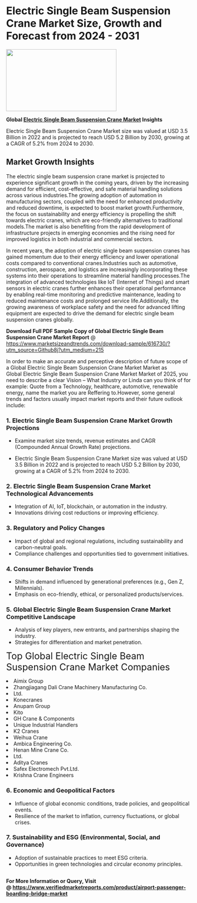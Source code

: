 <H1>Electric Single Beam Suspension Crane Market Size, Growth and Forecast from 2024 - 2031</H1><img class="aligncenter size-medium wp-image-584254" src="https://thirdeyenews.in/wp-content/uploads/2024/09/Global-Market-Research-300x168.jpeg" alt="" width="300" height="168" /><p><strong>Global&nbsp;<a href="https://www.marketsizeandtrends.com/download-sample/616730/?utm_source=Github8j?utm_medium=215">Electric Single Beam Suspension Crane Market</a> Insights</strong></p><p>Electric Single Beam Suspension Crane Market size was valued at USD 3.5 Billion in 2022 and is projected to reach USD 5.2 Billion by 2030, growing at a CAGR of 5.2% from 2024 to 2030.</p><p><h2>Market Growth Insights</h2> <p>The electric single beam suspension crane market is projected to experience significant growth in the coming years, driven by the increasing demand for efficient, cost-effective, and safe material handling solutions across various industries.The growing adoption of automation in manufacturing sectors, coupled with the need for enhanced productivity and reduced downtime, is expected to boost market growth.Furthermore, the focus on sustainability and energy efficiency is propelling the shift towards electric cranes, which are eco-friendly alternatives to traditional models.The market is also benefiting from the rapid development of infrastructure projects in emerging economies and the rising need for improved logistics in both industrial and commercial sectors.</p> <p>In recent years, the adoption of electric single beam suspension cranes has gained momentum due to their energy efficiency and lower operational costs compared to conventional cranes.Industries such as automotive, construction, aerospace, and logistics are increasingly incorporating these systems into their operations to streamline material handling processes.The integration of advanced technologies like IoT (Internet of Things) and smart sensors in electric cranes further enhances their operational performance by enabling real-time monitoring and predictive maintenance, leading to reduced maintenance costs and prolonged service life.Additionally, the growing awareness of workplace safety and the need for advanced lifting equipment are expected to drive the demand for electric single beam suspension cranes globally.</p> <p><span class=""><strong>Download Full PDF Sample Copy of Global Electric Single Beam Suspension Crane Market Report</strong> @ <a href="https://www.marketsizeandtrends.com/download-sample/616730/?utm_source=Github8j?utm_medium=215" target="_blank">https://www.marketsizeandtrends.com/download-sample/616730/?utm_source=Github8j?utm_medium=215</a></span></p><p>In order to make an accurate and perceptive description of future scope of a Global&nbsp;Electric Single Beam Suspension Crane Market Market as Global&nbsp;Electric Single Beam Suspension Crane Market Market of 2025, you need to describe a clear Vision &ndash; What Industry or Linda can you think of for example: Quote from a Technology, healthcare, automotive, renewable energy, name the market you are Reffering to.However, some general trends and factors usually impact market reports and their future outlook include:</p><h3>1.&nbsp;<strong>Electric Single Beam Suspension Crane Market Growth Projections</strong></h3><ul><li>Examine market size trends, revenue estimates and CAGR (Compounded Annual Growth Rate) projections.</li><li><p>Electric Single Beam Suspension Crane Market size was valued at USD 3.5 Billion in 2022 and is projected to reach USD 5.2 Billion by 2030, growing at a CAGR of 5.2% from 2024 to 2030.</p></li></ul><h3>2.&nbsp;<strong>Electric Single Beam Suspension Crane Market Technological Advancements</strong></h3><ul><li>Integration of AI, IoT, blockchain, or automation in the industry.</li><li>Innovations driving cost reductions or improving efficiency.</li></ul><h3>3.&nbsp;<strong>Regulatory and Policy Changes</strong></h3><ul><li>Impact of global and regional regulations, including sustainability and carbon-neutral goals.</li><li>Compliance challenges and opportunities tied to government initiatives.</li></ul><h3>4.&nbsp;<strong>Consumer Behavior Trends</strong></h3><ul><li>Shifts in demand influenced by generational preferences (e.g., Gen Z, Millennials).</li><li>Emphasis on eco-friendly, ethical, or personalized products/services.</li></ul><h3>5.&nbsp;<strong>Global Electric Single Beam Suspension Crane Market Competitive Landscape</strong></h3><ul><li>Analysis of key players, new entrants, and partnerships shaping the industry.</li><li>Strategies for differentiation and market penetration.</li></ul><p data-pm-slice="1 1 []"><span style="color: inherit; font-family: inherit; font-size: 25px;">Top Global Electric Single Beam Suspension Crane Market Companies</span></p><div class="" data-test-id=""><p><li>Aimix Group</li><li> Zhangjiagang Dali Crane Machinery Manufacturing Co.</li><li> Ltd.</li><li> Konecranes</li><li> Anupam Group</li><li> Kito</li><li> GH Crane & Components</li><li> Unique Industrial Handlers</li><li> K2 Cranes</li><li> Weihua Crane</li><li> Ambica Engineering Co.</li><li> Henan Mine Crane Co.</li><li>Ltd.</li><li> Aditya Cranes</li><li> Safex Electromech Pvt.Ltd.</li><li> Krishna Crane Engineers</li></p></div><h3>6.&nbsp;<strong>Economic and Geopolitical Factors</strong></h3><ul><li>Influence of global economic conditions, trade policies, and geopolitical events.</li><li>Resilience of the market to inflation, currency fluctuations, or global crises.</li></ul><h3>7.&nbsp;<strong>Sustainability and ESG (Environmental, Social, and Governance)</strong></h3><ul><li>Adoption of sustainable practices to meet ESG criteria.</li><li>Opportunities in green technologies and circular economy principles.</li></ul><h2><strong style="font-size: 14px;">For More Information or Query, Visit @&nbsp;</strong><a style="background-color: #ffffff; font-size: 14px;" href="https://www.marketsizeandtrends.com/report/electric-single-beam-suspension-crane-market/" target="_blank">https://www.verifiedmarketreports.com/product/airport-passenger-boarding-bridge-market</a></h2>
